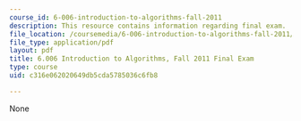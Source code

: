 ```yaml
---
course_id: 6-006-introduction-to-algorithms-fall-2011
description: This resource contains information regarding final exam.
file_location: /coursemedia/6-006-introduction-to-algorithms-fall-2011/c316e062020649db5cda5785036c6fb8_MIT6_006F11_final.pdf
file_type: application/pdf
layout: pdf
title: 6.006 Introduction to Algorithms, Fall 2011 Final Exam
type: course
uid: c316e062020649db5cda5785036c6fb8

---
```

None
